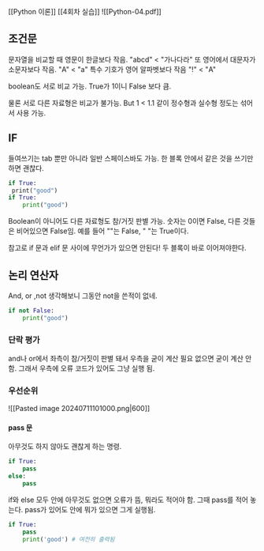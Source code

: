 [[Python 이론]]
[[4회차 실습]]
![[Python-04.pdf]]
## 조건문
문자열을 비교할 때 영문이 한글보다 작음.
"abcd" < "가나다라"
또 영어에서 대문자가 소문자보다 작음.
"A" < "a"
특수 기호가 영어 알파벳보다 작음
"!" < "A"

boolean도 서로 비교 가능. 
True가 1이니 False 보다 큼.

물론 서로 다른 자료형은 비교가 불가능.
But
1 < 1.1
같이 정수형과 실수형 정도는 섞어서 사용 가능.

## IF
들여쓰기는 tab 뿐만 아니라 일반 스페이스바도 가능.
한 블록 안에서 같은 것을 쓰기만하면 괜찮다.
```python
if True:
 print("good")
if True:
    print("good")
```

Boolean이 아니어도 다른 자료형도 참/거짓 판별 가능.
숫자는 0이면 False, 다른 것들은 비어있으면 False임.
예를 들어 ""는 False, " "는 True이다.

참고로 if 문과 elif 문 사이에 무언가가 있으면 안된다!
두 블록이 바로 이어져야한다.

## 논리 연산자
And, or ,not
생각해보니 그동안 not을 쓴적이 없네.
```python
if not False:
    print("good")
```

### 단락 평가
and나 or에서 좌측이 참/거짓이 판별 돼서 우측을 굳이 계산 필요 없으면 굳이 계산 안함.
그래서 우측에 오류 코드가 있어도 그냥 실행 됨.

### 우선순위
![[Pasted image 20240711101000.png|600]]

#### pass 문
아무것도 하지 않아도 괜찮게 하는 명령.
```python
if True:
    pass
else:
    pass
```
if와 else 모두 안에 아무것도 없으면 오류가 뜸, 뭐라도 적어야 함.
그때 pass를 적어 놓는다. 
pass가 있어도 안에 뭐가 있으면 그게 실행됨.
```python
if True:
    pass
    print('good') # 여전히 출력됨
```
